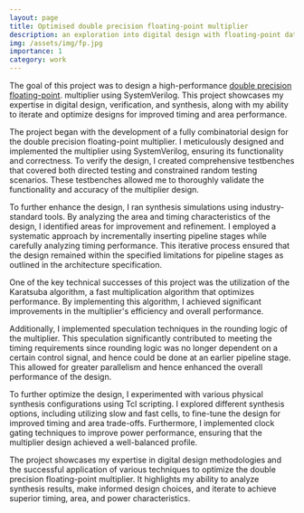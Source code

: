 ```yaml
---
layout: page
title: Optimised double precision floating-point multiplier
description: an exploration into digital design with floating-point data formats
img: /assets/img/fp.jpg
importance: 1
category: work
---
```


The goal of this project was to design a high-performance <a href="https://en.wikipedia.org/wiki/Double-precision_floating-point_format">double precision floating-point</a>. multiplier using SystemVerilog. This project showcases my expertise in digital design, verification, and synthesis, along with my ability to iterate and optimize designs for improved timing and area performance.

The project began with the development of a fully combinatorial design for the double precision floating-point multiplier. I meticulously designed and implemented the multiplier using SystemVerilog, ensuring its functionality and correctness. To verify the design, I created comprehensive testbenches that covered both directed testing and constrained random testing scenarios. These testbenches allowed me to thoroughly validate the functionality and accuracy of the multiplier design.

To further enhance the design, I ran synthesis simulations using industry-standard tools. By analyzing the area and timing characteristics of the design, I identified areas for improvement and refinement. I employed a systematic approach by incrementally inserting pipeline stages while carefully analyzing timing performance. This iterative process ensured that the design remained within the specified limitations for pipeline stages as outlined in the architecture specification.

One of the key technical successes of this project was the utilization of the Karatsuba algorithm, a fast multiplication algorithm that optimizes performance. By implementing this algorithm, I achieved significant improvements in the multiplier's efficiency and overall performance.

Additionally, I implemented speculation techniques in the rounding logic of the multiplier. This speculation significantly contributed to meeting the timing requirements since rounding logic was no longer dependent on a certain control signal, and hence could be done at an earlier pipeline stage. This allowed for greater parallelism and hence enhanced the overall performance of the design.

To further optimize the design, I experimented with various physical synthesis configurations using Tcl scripting. I explored different synthesis options, including utilizing slow and fast cells, to fine-tune the design for improved timing and area trade-offs. Furthermore, I implemented clock gating techniques to improve power performance, ensuring that the multiplier design achieved a well-balanced profile.

The project showcases my expertise in digital design methodologies and the successful application of various techniques to optimize the double precision floating-point multiplier. It highlights my ability to analyze synthesis results, make informed design choices, and iterate to achieve superior timing, area, and power characteristics.
